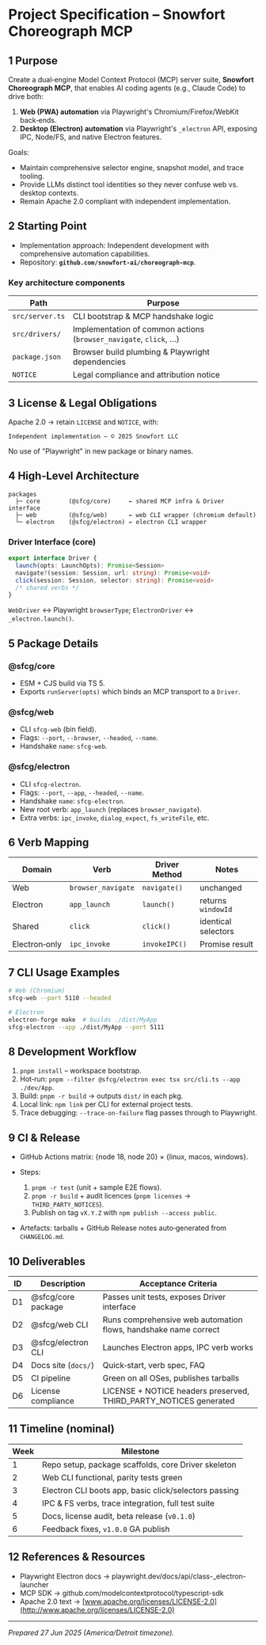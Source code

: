 # Project Specification – Snowfort Choreograph MCP

## 1 Purpose

Create a dual‑engine Model Context Protocol (MCP) server suite, **Snowfort Choreograph MCP**, that enables AI coding agents (e.g., Claude Code) to drive both:

1. **Web (PWA) automation** via Playwright's Chromium/Firefox/WebKit back‑ends.
2. **Desktop (Electron) automation** via Playwright's `_electron` API, exposing IPC, Node/FS, and native Electron features.

Goals:

* Maintain comprehensive selector engine, snapshot model, and trace tooling.
* Provide LLMs distinct tool identities so they never confuse web vs. desktop contexts.
* Remain Apache 2.0 compliant with independent implementation.

## 2 Starting Point

* Implementation approach: Independent development with comprehensive automation capabilities.
* Repository: **`github.com/snowfort-ai/choreograph-mcp`**.

### Key architecture components

| Path            | Purpose                                                           |
| --------------- | ----------------------------------------------------------------- |
| `src/server.ts` | CLI bootstrap & MCP handshake logic                               |
| `src/drivers/`  | Implementation of common actions (`browser_navigate`, `click`, …) |
| `package.json`  | Browser build plumbing & Playwright dependencies                  |
| `NOTICE`        | Legal compliance and attribution notice                           |

## 3 License & Legal Obligations

Apache 2.0 → retain `LICENSE` and `NOTICE`, with:

```
Independent implementation – © 2025 Snowfort LLC
```

No use of "Playwright" in new package or binary names.

## 4 High‑Level Architecture

```
packages
  ├─ core        (@sfcg/core)     ← shared MCP infra & Driver interface
  ├─ web         (@sfcg/web)      ← web CLI wrapper (chromium default)
  └─ electron    (@sfcg/electron) ← electron CLI wrapper
```

### Driver Interface (core)

```ts
export interface Driver {
  launch(opts: LaunchOpts): Promise<Session>
  navigate?(session: Session, url: string): Promise<void>
  click(session: Session, selector: string): Promise<void>
  /* shared verbs */
}
```

`WebDriver` ↔ Playwright `browserType`; `ElectronDriver` ↔ `_electron.launch()`.

## 5 Package Details

### @sfcg/core

* ESM + CJS build via TS 5.
* Exports `runServer(opts)` which binds an MCP transport to a `Driver`.

### @sfcg/web

* CLI `sfcg-web` (bin field).
* Flags: `--port`, `--browser`, `--headed`, `--name`.
* Handshake `name`: `sfcg-web`.

### @sfcg/electron

* CLI `sfcg-electron`.
* Flags: `--port`, `--app`, `--headed`, `--name`.
* Handshake `name`: `sfcg-electron`.
* New root verb: `app_launch` (replaces `browser_navigate`).
* Extra verbs: `ipc_invoke`, `dialog_expect`, `fs_writeFile`, etc.

## 6 Verb Mapping

| Domain        | Verb               | Driver Method | Notes               |
| ------------- | ------------------ | ------------- | ------------------- |
| Web           | `browser_navigate` | `navigate()`  | unchanged           |
| Electron      | `app_launch`       | `launch()`    | returns `windowId`  |
| Shared        | `click`            | `click()`     | identical selectors |
| Electron‑only | `ipc_invoke`       | `invokeIPC()` | Promise<any> result |

## 7 CLI Usage Examples

```bash
# Web (Chromium)
sfcg-web --port 5110 --headed

# Electron
electron‑forge make  # builds ./dist/MyApp
sfcg-electron --app ./dist/MyApp --port 5111
```

## 8 Development Workflow

1. `pnpm install` – workspace bootstrap.
2. Hot‑run: `pnpm --filter @sfcg/electron exec tsx src/cli.ts --app ./dev/App`.
3. Build: `pnpm -r build` → outputs `dist/` in each pkg.
4. Local link: `npm link` per CLI for external project tests.
5. Trace debugging: `--trace-on-failure` flag passes through to Playwright.

## 9 CI & Release

* GitHub Actions matrix: {node 18, node 20} × {linux, macos, windows}.
* Steps:

  1. `pnpm -r test` (unit + sample E2E flows).
  2. `pnpm -r build` + audit licences (`pnpm licenses` → `THIRD_PARTY_NOTICES`).
  3. Publish on tag `vX.Y.Z` with `npm publish --access public`.
* Artefacts: tarballs + GitHub Release notes auto‑generated from `CHANGELOG.md`.

## 10 Deliverables

| ID | Description              | Acceptance Criteria                                                 |
| -- | ------------------------ | ------------------------------------------------------------------- |
| D1 | @sfcg/core package       | Passes unit tests, exposes Driver interface                        |
| D2 | @sfcg/web CLI            | Runs comprehensive web automation flows, handshake name correct    |
| D3 | @sfcg/electron CLI       | Launches Electron apps, IPC verb works                             |
| D4 | Docs site (`docs/`)      | Quick‑start, verb spec, FAQ                                        |
| D5 | CI pipeline              | Green on all OSes, publishes tarballs                              |
| D6 | License compliance       | LICENSE + NOTICE headers preserved, THIRD\_PARTY\_NOTICES generated |

## 11 Timeline (nominal)

| Week | Milestone                                             |
| ---- | ----------------------------------------------------- |
| 1    | Repo setup, package scaffolds, core Driver skeleton  |
| 2    | Web CLI functional, parity tests green                |
| 3    | Electron CLI boots app, basic click/selectors passing |
| 4    | IPC & FS verbs, trace integration, full test suite    |
| 5    | Docs, license audit, beta release (`v0.1.0`)          |
| 6    | Feedback fixes, `v1.0.0` GA publish                   |

## 12 References & Resources

* Playwright Electron docs → playwright.dev/docs/api/class-\_electron-launcher
* MCP SDK → github.com/modelcontextprotocol/typescript-sdk
* Apache 2.0 text → [www.apache.org/licenses/LICENSE-2.0](http://www.apache.org/licenses/LICENSE-2.0)

---

*Prepared 27 Jun 2025 (America/Detroit timezone).*
